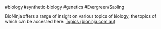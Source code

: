#biology #synthetic-biology #genetics #Evergreen/Sapling

BioNinja offers a range of insight on various topics of biology, the topics of which can be accessed here: [Topics (bioninja.com.au)](http://old-ib.bioninja.com.au/topics/)

